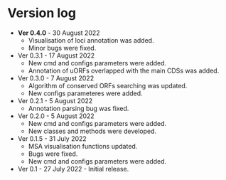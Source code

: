 # Version log

* **Ver 0.4.0** - 30 August 2022
	* Visualisation of loci annotation was added.
	* Minor bugs were fixed.
* Ver 0.3.1 - 17 August 2022
	* New cmd and configs parameters were added.
	* Annotation of uORFs overlapped with the main CDSs was added.
* Ver 0.3.0 - 7 August 2022
	* Algorithm of conserved ORFs searching was updated.
	* New configs parameteres were added.
* Ver 0.2.1 - 5 August 2022
	* Annotation parsing bug was fixed.
* Ver 0.2.0 - 5 August 2022  
	* New cmd and configs parameters were added.
	* New classes and methods were developed.
* Ver 0.1.5 - 31 July 2022
	* MSA visualisation functions updated.
	* Bugs were fixed. 
	* New cmd and configs parameters were added.
* Ver 0.1 - 27 July 2022 - Initial release. 

